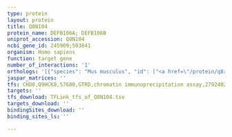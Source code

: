 ```yaml
---
type: protein
layout: protein
title: Q8N104
protein_name: DEFB106A; DEFB106B
uniprot_accession: Q8N104
ncbi_gene_id: 245909;503841
organism: Homo sapiens
function: target gene
number_of_interactions: '1'
orthologs: '[{"species": "Mus musculus", "id": ["<a href=\"/protein/q8r2i5\">Q8R2I5</a>"]}, {"species": "Rattus norvegicus", "id": ["A0A0G2JSX4"]}]'
jaspar_matrices: ''
tfs: CHD8,Q9HCK8,57680,GTRD,chromatin immunoprecipitation assay,27924024%5Buid%5D,No
targets: ''
tfs_download: TFLink_tfs_of_Q8N104.tsv
targets_download: ''
bindingSites_download: ''
binding_sites_ls: ''

---
```

